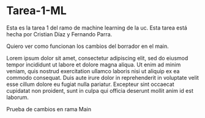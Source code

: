 # Tarea-1-ML
Esta es la tarea 1 del ramo de machine learning de la uc. Esta tarea está hecha por Cristian Díaz y Fernando Parra.

Quiero ver como funcionan los cambios del borrador en el main.

Lorem ipsum dolor sit amet, consectetur adipiscing elit, sed do eiusmod tempor incididunt ut labore et dolore magna aliqua. Ut enim ad minim veniam, quis nostrud exercitation ullamco laboris nisi ut aliquip ex ea commodo consequat. Duis aute irure dolor in reprehenderit in voluptate velit esse cillum dolore eu fugiat nulla pariatur. Excepteur sint occaecat cupidatat non proident, sunt in culpa qui officia deserunt mollit anim id est laborum.

Prueba de cambios en rama Main
